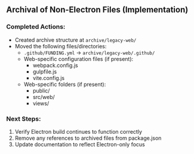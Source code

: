 ## Archival of Non-Electron Files (Implementation)

### Completed Actions:
- Created archive structure at `archive/legacy-web/`
- Moved the following files/directories:
  - `.github/FUNDING.yml` → `archive/legacy-web/.github/`
  - Web-specific configuration files (if present):
    - webpack.config.js
    - gulpfile.js
    - vite.config.js
  - Web-specific folders (if present):
    - public/
    - src/web/
    - views/

### Next Steps:
1. Verify Electron build continues to function correctly
2. Remove any references to archived files from package.json
3. Update documentation to reflect Electron-only focus 